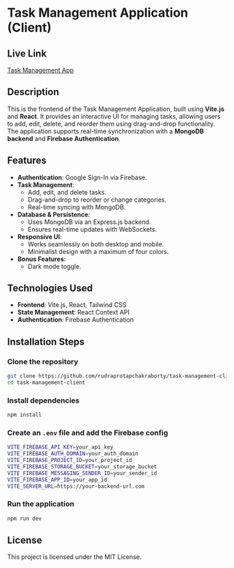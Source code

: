 # Task Management Application (Client)

## Live Link
[Task Management App](https://task-management-2edae.web.app/)

## Description
This is the frontend of the Task Management Application, built using **Vite.js** and **React**. It provides an interactive UI for managing tasks, allowing users to add, edit, delete, and reorder them using drag-and-drop functionality. The application supports real-time synchronization with a **MongoDB backend** and **Firebase Authentication**.

## Features
- **Authentication**: Google Sign-In via Firebase.
- **Task Management**:
  - Add, edit, and delete tasks.
  - Drag-and-drop to reorder or change categories.
  - Real-time syncing with MongoDB.
- **Database & Persistence**:
  - Uses MongoDB via an Express.js backend.
  - Ensures real-time updates with WebSockets.
- **Responsive UI**:
  - Works seamlessly on both desktop and mobile.
  - Minimalist design with a maximum of four colors.
- **Bonus Features**:
  - Dark mode toggle.

## Technologies Used
- **Frontend**: Vite.js, React, Tailwind CSS
- **State Management**: React Context API
- **Authentication**: Firebase Authentication

## Installation Steps
### Clone the repository
```sh
git clone https://github.com/rudraprotapchakraborty/task-management-client.git
cd task-management-client
```

### Install dependencies
```sh
npm install
```

### Create an `.env` file and add the Firebase config
```sh
VITE_FIREBASE_API_KEY=your_api_key
VITE_FIREBASE_AUTH_DOMAIN=your_auth_domain
VITE_FIREBASE_PROJECT_ID=your_project_id
VITE_FIREBASE_STORAGE_BUCKET=your_storage_bucket
VITE_FIREBASE_MESSAGING_SENDER_ID=your_sender_id
VITE_FIREBASE_APP_ID=your_app_id
VITE_SERVER_URL=https://your-backend-url.com
```

### Run the application
```sh
npm run dev
```

## License
This project is licensed under the MIT License.

